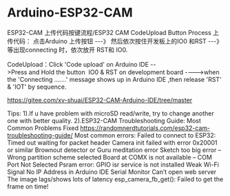 # Arduino-ESP32-CAM

ESP32-CAM 上传代码按键流程/ESP32 CAM CodeUpload Button Process
上传代码： 点击Arduino 上传按钮 ---》 然后依次按住开发板上的IO0 和RST ---》等出现connecting 时，依次放开 RST和 IO0.

CodeUpload：Click 'Code upload' on Arduino IDE -->Press and Hold the button  IO0 & RST on development board 
---->when the 'Connecting .......' message shows up in Arduino IDE ,then release 'RST' & 'IOT' by sequence.

https://gitee.com/xv-shuai/ESP32-CAM-Arduino-IDE/tree/master

Tips:
1).If u have problem with microSD read/write, try to change another one with better quality.
2).ESP32-CAM Troubleshooting Guide: Most Common Problems Fixed
https://randomnerdtutorials.com/esp32-cam-troubleshooting-guide/
Most common errors:
Failed to connect to ESP32: Timed out waiting for packet header
Camera init failed with error 0x20001 or similar
Brownout detector or Guru meditation error
Sketch too big error – Wrong partition scheme selected
Board at COMX is not available – COM Port Not Selected
Psram error: GPIO isr service is not installed
Weak Wi-Fi Signal
No IP Address in Arduino IDE Serial Monitor
Can’t open web server
The image lags/shows lots of latency
esp_camera_fb_get(): Failed to get the frame on time!
